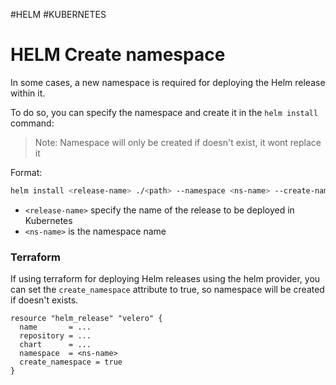 #HELM #KUBERNETES 

# HELM Create namespace

In some cases, a new namespace is required for deploying the Helm release within it. 

To do so, you can specify the namespace and create it in the `helm install` command: 

> Note: Namespace will only be created if doesn't exist, it wont replace it 


Format: 

```bash
helm install <release-name> ./<path> --namespace <ns-name> --create-namespace
```

* `<release-name>` specify the name of the release to be deployed in Kubernetes
* `<ns-name>` is the namespace name



### Terraform 

If using terraform for deploying Helm releases using the helm provider, you can set the `create_namespace` attribute to true, so namespace will be created if doesn't exists. 

```hcl
resource "helm_release" "velero" {
  name       = ...
  repository = ...
  chart      = ...
  namespace  = <ns-name>
  create_namespace = true
}
```